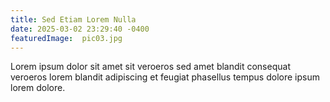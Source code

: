 ```yaml
---
title: Sed Etiam Lorem Nulla
date: 2025-03-02 23:29:40 -0400
featuredImage:  pic03.jpg 
---
```


Lorem ipsum dolor sit amet sit veroeros sed amet blandit consequat veroeros lorem blandit adipiscing et feugiat phasellus tempus dolore ipsum lorem dolore.